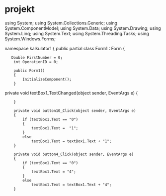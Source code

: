 # projekt
using System;
using System.Collections.Generic;
using System.ComponentModel;
using System.Data;
using System.Drawing;
using System.Linq;
using System.Text;
using System.Threading.Tasks;
using System.Windows.Forms;

namespace kalkulator1
{
    public partial class Form1 : Form
    {

       Double FirstNumber = 0;
        int OperationID = 0;

        public Form1()
        {
            InitializeComponent();
        }
private void textBox1_TextChanged(object sender, EventArgs e)
        {

        }

        private void button10_Click(object sender, EventArgs e)
        {
            if (textBox1.Text == "0")
            {
                textBox1.Text =  "1";
            }
            else
                textBox1.Text = textBox1.Text + "1";
        }

        private void button4_Click(object sender, EventArgs e)
        {
            if (textBox1.Text == "0")
            {
                textBox1.Text = "4";
            }
            else
                textBox1.Text = textBox1.Text + "4";
        }

